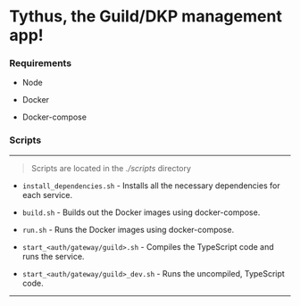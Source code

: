 # Tythus, the Guild/DKP management app!

### Requirements

- Node

- Docker

- Docker-compose

### Scripts

---

> Scripts are located in the _./scripts_ directory

- `install_dependencies.sh` - Installs all the necessary dependencies for each service.

- `build.sh` - Builds out the Docker images using docker-compose.

- `run.sh` - Runs the Docker images using docker-compose.

- `start_<auth/gateway/guild>.sh` - Compiles the TypeScript code and runs the service.

- `start_<auth/gateway/guild>_dev.sh` - Runs the uncompiled, TypeScript code.

---
